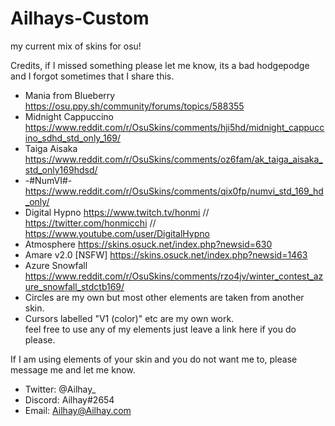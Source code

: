 # Ailhays-Custom
my current mix of skins for osu!

Credits, if I missed something please let me know, its a bad hodgepodge and I forgot sometimes that I share this.

- Mania from Blueberry	https://osu.ppy.sh/community/forums/topics/588355
- Midnight Cappuccino		https://www.reddit.com/r/OsuSkins/comments/hji5hd/midnight_cappuccino_sdhd_std_only_169/
- Taiga Aisaka 			    https://www.reddit.com/r/OsuSkins/comments/oz6fam/ak_taiga_aisaka_std_only169hdsd/
- -#NumVI#-				      https://www.reddit.com/r/OsuSkins/comments/qix0fp/numvi_std_169_hd_only/
- Digital Hypno			    https://www.twitch.tv/honmi // https://twitter.com/honmicchi	// https://www.youtube.com/user/DigitalHypno
- Atmosphere 			  	  https://skins.osuck.net/index.php?newsid=630
- Amare v2.0 [NSFW]		  https://skins.osuck.net/index.php?newsid=1463
- Azure Snowfall        https://www.reddit.com/r/OsuSkins/comments/rzo4jv/winter_contest_azure_snowfall_stdctb169/
- Circles are my own but most other elements are taken from another skin. 
- Cursors labelled "V1 (color)" etc are my own work.
<br /> feel free to use any of my elements just leave a link here if you do please.

If I am using elements of your skin and you do not want me to, please message me and let me know.

- Twitter:	@Ailhay_
- Discord:	Ailhay#2654
- Email:	Ailhay@Ailhay.com
